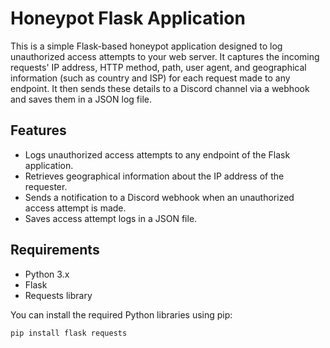 # Honeypot Flask Application

This is a simple Flask-based honeypot application designed to log unauthorized access attempts to your web server. It captures the incoming requests' IP address, HTTP method, path, user agent, and geographical information (such as country and ISP) for each request made to any endpoint. It then sends these details to a Discord channel via a webhook and saves them in a JSON log file.

## Features

- Logs unauthorized access attempts to any endpoint of the Flask application.
- Retrieves geographical information about the IP address of the requester.
- Sends a notification to a Discord webhook when an unauthorized access attempt is made.
- Saves access attempt logs in a JSON file.

## Requirements

- Python 3.x
- Flask
- Requests library

You can install the required Python libraries using pip:

```bash
pip install flask requests
